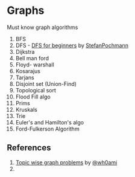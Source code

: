# Graphs
Must know graph algorithms
1. BFS
2. DFS - [DFS for beginners](https://leetcode.com/problems/reconstruct-itinerary/discuss/78768/Short-Ruby-Python-Java-C%2B%2B) by [StefanPochmann](https://leetcode.com/StefanPochmann/)
3. Dijkstra
4. Bell man ford
5. Floyd- warshall
6. Kosarajus
7. Tarjans
8. Disjoint set (Union-Find)
9. Topological sort
10. Flood Fill algo
11. Prims
12. Kruskals
13. Trie
14. Euler's and Hamilton's algo
15. Ford-Fulkerson Algorithm

## References
1. [Topic wise graph problems](https://leetcode.com/discuss/general-discussion/655708/graph-for-beginners-problems-pattern-sample-solutions/) by [@wh0ami](https://leetcode.com/wh0ami/)
2. 
